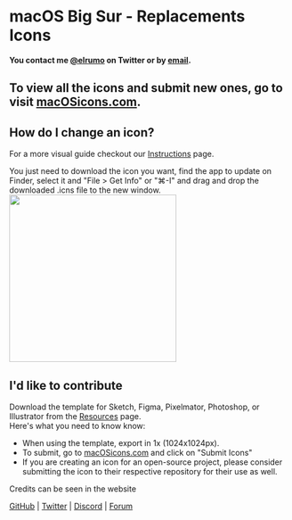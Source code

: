 # macOS Big Sur - Replacements Icons
**You contact me [@elrumo](https://bit.ly/elias-twitter) on Twitter or by [email](mailto:elias.ruiz.monserrat@gmail.com).**

## To view all the icons and submit new ones, go to visit [macOSicons.com](https://macosicons.com).

## How do I change an icon?
For a more visual guide checkout our [Instructions](https://macosicons.com/how-to) page.

You just need to download the icon you want, find the app to update on Finder, select it and "File > Get Info" or "⌘-I" and drag and drop the downloaded .icns file to the new window.
<br>
<img style="text-align: left" src="https://i.imgur.com/0Vj6sFS.png" width="300">

## I'd like to contribute
Download the template for Sketch, Figma, Pixelmator, Photoshop, or Illustrator from the [Resources](https://macosicons.com/resources) page. <br>
Here's what you need to know know:

- When using the template, export in 1x (1024x1024px).
- To submit, go to [macOSicons.com](https://macosicons.com/) and click on "Submit Icons"
- If you are creating an icon for an open-source project, please consider submitting the icon to their respective repository for their use as well.

Credits can be seen in the website

[GitHub](https://github.com/elrumo/macOS_Big_Sur_icons_replacements) | [Twitter](https://twitter.com/macOS_icons) | [Discord](https://discord.gg/f4mTRyyTkT) | [Forum](/elrumo/macOS_Big_Sur_icons_replacements/discussions)

